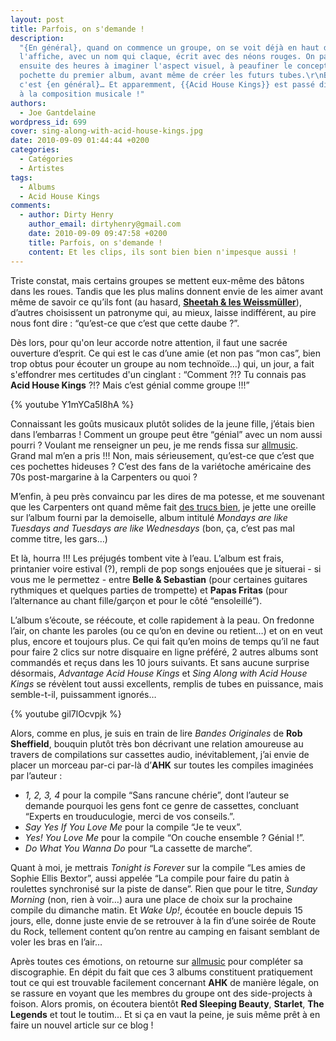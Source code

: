 ```yaml
---
layout: post
title: Parfois, on s'demande !
description:
  "{En général}, quand on commence un groupe, on se voit déjà en haut de
  l'affiche, avec un nom qui claque, écrit avec des néons rouges. On passe
  ensuite des heures à imaginer l'aspect visuel, à peaufiner le concept de la
  pochette du premier album, avant même de créer les futurs tubes.\r\nBon, ça,
  c'est {en général}… Et apparemment, {{Acid House Kings}} est passé directement
  à la composition musicale !"
authors:
  - Joe Gantdelaine
wordpress_id: 699
cover: sing-along-with-acid-house-kings.jpg
date: 2010-09-09 01:44:44 +0200
categories:
  - Catégories
  - Artistes
tags:
  - Albums
  - Acid House Kings
comments:
  - author: Dirty Henry
    author_email: dirtyhenry@gmail.com
    date: 2010-09-09 09:47:58 +0200
    title: Parfois, on s'demande !
    content: Et les clips, ils sont bien bien n'impesque aussi !
---
```


Triste constat, mais certains groupes se mettent eux-même des bâtons dans les
roues. Tandis que les plus malins donnent envie de les aimer avant même de
savoir ce qu’ils font (au hasard,
[**Sheetah & les Weissmüller**](http://www.myspace.com/sheetahetlesweissmuller)),
d’autres choisissent un patronyme qui, au mieux, laisse indifférent, au pire
nous font dire : “qu’est-ce que c’est que cette daube ?”.

Dès lors, pour qu'on leur accorde notre attention, il faut une sacrée ouverture
d’esprit. Ce qui est le cas d’une amie (et non pas “mon cas”, bien trop obtus
pour écouter un groupe au nom technoïde…) qui, un jour, a fait s'effondrer mes
certitudes d'un cinglant : “Comment ?!? Tu connais pas **Acid House Kings** ?!?
Mais c’est génial comme groupe !!!”

{% youtube Y1mYCa5I8hA %}

Connaissant les goûts musicaux plutôt solides de la jeune fille, j’étais bien
dans l’embarras ! Comment un groupe peut être “génial” avec un nom aussi
pourri ? Voulant me renseigner un peu, je me rends fissa sur
[allmusic](http://allmusic.com/cg/amg.dll?p=amg&sql=11:k9fpxq9jldke). Grand mal
m’en a pris !!! Non, mais sérieusement, qu’est-ce que c’est que ces pochettes
hideuses ? C’est des fans de la variétoche américaine des 70s post-margarine à
la Carpenters ou quoi ?

M’enfin, à peu près convaincu par les dires de ma potesse, et me souvenant que
les Carpenters ont quand même fait
[des trucs bien](http://www.youtube.com/watch?v=F9Nm_0pC4FM), je jette une
oreille sur l’album fourni par la demoiselle, album intitulé _Mondays are like
Tuesdays and Tuesdays are like Wednesdays_ (bon, ça, c’est pas mal comme titre,
les gars…)

Et là, hourra !!! Les préjugés tombent vite à l’eau. L’album est frais,
printanier voire estival (?), rempli de pop songs enjouées que je situerai - si
vous me le permettez - entre **Belle & Sebastian** (pour certaines guitares
rythmiques et quelques parties de trompette) et **Papas Fritas** (pour
l’alternance au chant fille/garçon et pour le côté “ensoleillé”).

L’album s’écoute, se réécoute, et colle rapidement à la peau. On fredonne l’air,
on chante les paroles (ou ce qu’on en devine ou retient…) et on en veut plus,
encore et toujours plus. Ce qui fait qu’en moins de temps qu’il ne faut pour
faire 2 clics sur notre disquaire en ligne préféré, 2 autres albums sont
commandés et reçus dans les 10 jours suivants. Et sans aucune surprise
désormais, _Advantage Acid House Kings_ et _Sing Along with Acid House Kings_ se
révèlent tout aussi excellents, remplis de tubes en puissance, mais semble-t-il,
puissamment ignorés…

{% youtube gil7lOcvpjk %}

Alors, comme en plus, je suis en train de lire _Bandes Originales_ de **Rob
Sheffield**, bouquin plutôt très bon décrivant une relation amoureuse au travers
de compilations sur cassettes audio, inévitablement, j’ai envie de placer un
morceau par-ci par-là d’**AHK** sur toutes les compiles imaginées par l’auteur :

- _1, 2, 3, 4_ pour la compile “Sans rancune chérie”, dont l’auteur se demande
  pourquoi les gens font ce genre de cassettes, concluant “Experts en
  trouduculogie, merci de vos conseils.”.
- _Say Yes If You Love Me_ pour la compile “Je te veux”.
- _Yes! You Love Me_ pour la compile “On couche ensemble ? Génial !”.
- _Do What You Wanna Do_ pour “La cassette de marche”.

Quant à moi, je mettrais _Tonight is Forever_ sur la compile “Les amies de
Sophie Ellis Bextor”, aussi appelée “La compile pour faire du patin à roulettes
synchronisé sur la piste de danse”. Rien que pour le titre, _Sunday Morning_
(non, rien à voir…) aura une place de choix sur la prochaine compile du dimanche
matin. Et _Wake Up!_, écoutée en boucle depuis 15 jours, elle, donne juste envie
de se retrouver à la fin d’une soirée de Route du Rock, tellement content qu’on
rentre au camping en faisant semblant de voler les bras en l’air…

Après toutes ces émotions, on retourne sur
[allmusic](http://allmusic.com/cg/amg.dll?p=amg&sql=11:k9fpxq9jldke~T2) pour
compléter sa discographie. En dépit du fait que ces 3 albums constituent
pratiquement tout ce qui est trouvable facilement concernant **AHK** de manière
légale, on se rassure en voyant que les membres du groupe ont des side-projects
à foison. Alors promis, on écoutera bientôt **Red Sleeping Beauty**,
**Starlet**, **The Legends** et tout le toutim… Et si ça en vaut la peine, je
suis même prêt à en faire un nouvel article sur ce blog !
